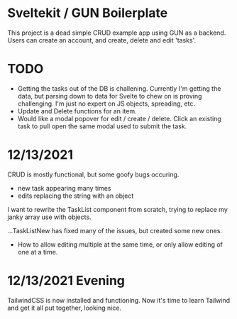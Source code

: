 # Sveltekit / GUN Boilerplate

This project is a dead simple CRUD example app using GUN as a backend. Users can create an account, and create, delete and edit 'tasks'.

# TODO

- Getting the tasks out of the DB is challening. Currently I'm getting the data, but parsing down to data for Svelte to chew on is proving challenging. I'm just no expert on JS objects, spreading, etc.
- Update and Delete functions for an item.
- Would like a modal popover for edit / create / delete. Click an existing task to pull open the same modal used to submit the task.

# 12/13/2021

CRUD is mostly functional, but some goofy bugs occuring.

- new task appearing many times
- edits replacing the string with an object

I want to rewrite the TaskList component from scratch, trying to replace my janky array use with objects.

...TaskListNew has fixed many of the issues, but created some new ones.

- How to allow editing multiple at the same time, or only allow editing of one at a time.

# 12/13/2021 Evening

TailwindCSS is now installed and functioning. Now it's time to learn Tailwind and get it all put together, looking nice.
